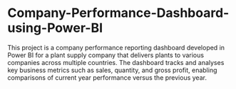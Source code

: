 # Company-Performance-Dashboard-using-Power-BI
This project is a company performance reporting dashboard developed in Power BI for a plant supply company that delivers plants to various companies across multiple countries. The dashboard tracks and analyses key business metrics such as sales, quantity, and gross profit, enabling comparisons of current year performance versus the previous year.

